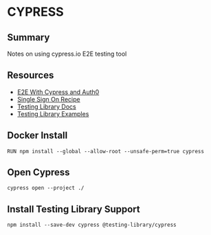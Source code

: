 # CYPRESS

## Summary

Notes on using cypress.io E2E testing tool

## Resources

- [E2E With Cypress and Auth0](https://auth0.com/blog/end-to-end-testing-with-cypress-and-auth0/)
- [Single Sign On Recipe](https://github.com/cypress-io/cypress-example-recipes/tree/master/examples/logging-in__single-sign-on)
- [Testing Library Docs](https://testing-library.com/docs/cypress-testing-library/intro)
- [Testing Library Examples](https://github.com/testing-library/cypress-testing-library/tree/master/cypress/integration)

## Docker Install

```docker
RUN npm install --global --allow-root --unsafe-perm=true cypress
```

## Open Cypress

```console
cypress open --project ./
```

## Install Testing Library Support

```console
npm install --save-dev cypress @testing-library/cypress
```
